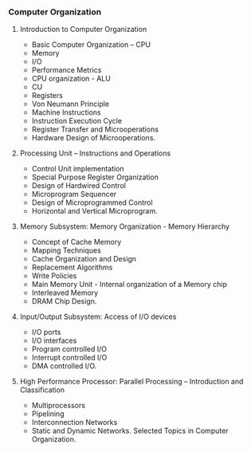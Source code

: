 ### Computer Organization

1. Introduction to Computer Organization

   - Basic Computer Organization – CPU
   - Memory
   - I/O
   - Performance Metrics
   - CPU organization - ALU
   - CU
   - Registers
   - Von Neumann Principle
   - Machine Instructions
   - Instruction Execution Cycle
   - Register Transfer and Microoperations
   - Hardware Design of Microoperations.

2. Processing Unit – Instructions and Operations

   - Control Unit implementation
   - Special Purpose Register Organization
   - Design of Hardwired Control
   - Microprogram Sequencer
   - Design of Microprogrammed Control
   - Horizontal and Vertical Microprogram.

3. Memory Subsystem: Memory Organization - Memory Hierarchy

   - Concept of Cache Memory
   - Mapping Techniques
   - Cache Organization and Design
   - Replacement Algorithms
   - Write Policies
   - Main Memory Unit - Internal organization of a Memory chip
   - Interleaved Memory
   - DRAM Chip Design.

4. Input/Output Subsystem: Access of I/O devices

   - I/O ports
   - I/O interfaces
   - Program controlled I/O
   - Interrupt controlled I/O
   - DMA controlled I/O.

5. High Performance Processor: Parallel Processing – Introduction and Classification

   - Multiprocessors
   - Pipelining
   - Interconnection Networks
   - Static and Dynamic Networks. Selected Topics in Computer Organization.
